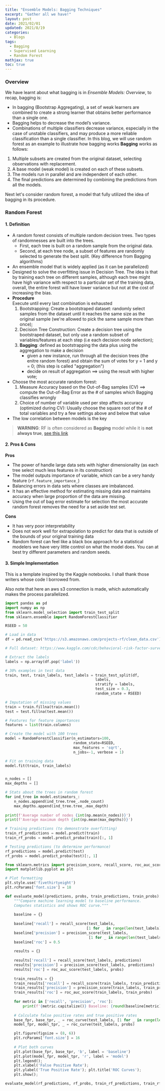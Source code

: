 ```yaml
---
title: "Ensemble Models: Bagging Techniques"
excerpt: "Gather all we have!"
layout: post
date: 2021/02/01
updated: 2021/8/19
categories:
  - Blogs
tags: 
  - Bagging
  - Supervised Learning
  - Random Forest
mathjax: true
toc: true
---
```

### Overview
We have learnt about what bagging is in *Ensemble Models: Overview*, to recap, bagging is:
- In bagging (Bootstrap Aggregating), a set of weak learners are combined to create a strong learner that obtains better performance than a single one.
- Bagging helps to decrease the model’s variance.
- Combinations of multiple classifiers decrease variance, especially in the case of unstable classifiers, and may produce a more reliable classification than a single classifier.
In this blog, we will use random forest as an example to illustrate how bagging works
**Bagging** works as follows:
1. Multiple subsets are created from the original dataset, selecting observations with replacement.
2. A base model (weak model) is created on each of these subsets.
3. The models run in parallel and are independent of each other.
4. The final predictions are determined by combining the predictions from all the models.

Next let\'s consider random forest, a model that fully utilized the idea of bagging in its procedure.

### Random Forest
#### 1. Definition
- A random forest consists of multiple random decision trees. Two types of randomnesses are built into the trees. 
    - First, each tree is built on a random sample from the original data. 
    - Second, at each tree node, a subset of features are randomly selected to generate the best split. (Key difference from Bagging algorithms)
- An ensemble model that is widely applied (as it can be parallelized)
- Designed to solve the overfitting issue in Decision Tree. The idea is that by training each tree on different samples, although each tree might have high variance with respect to a particular set of the training data, overall, the entire forest will have lower variance but not at the cost of increasing the bias.
- __Procedure__  
    Execute until every last combination is exhausted 
    1. Bootstrapping: Create a bootstraped dataset: randomly select samples from the dataset until it reaches the same size as the original sample (we\'re allowed to pick the same sample more than once);
    2. Decision Tree Construction: Create a decision tree using the bootstraped dataset, but only use a random subset of variables/features at each step (i.e each decision node selection);
    3. **Bagging**: defined as bootstrapping the data plus using the aggregation to make a decision
        - given a new instance, run through all the decision trees (the enitre random forest) and obtain the sum of votes for y = 1 and y = 0; (this step is called "aggregation")
        - decide on result of aggregation $\implies$ using the result with higher vote;
- Choose the most accurate random forest:
    1. Measure Accuracy based on the Out-of-Bag samples (CV) $\implies$ compute the Out-of-Bag Error as the # of samples which Bagging classifies wrongly
    2. Choice of number of variable used per step affects accuracy (optimized during CV): Usually choose the square root of the # of total variables and try a few settings above and below that value 
- The low correlation between models is the key
> __WARNING__: RF is often considered as __Bagging__ model while it is __not always true__, [see this link](https://stats.stackexchange.com/questions/264129/what-is-the-difference-between-bagging-and-random-forest-if-only-one-explanatory)

#### 2. Pros & Cons
**Pros**
- The power of handle large data sets with higher dimensionality (as each tree select much less features in its construction)
- The model outputs importance of variable, which can be a very handy feature (`rf.feature_importance_`)
- Balancing errors in data sets where classes are imbalanced.
- It has an effective method for estimating missing data and maintains accuracy when large proportion of the data are missing.
- Using the out of bag error estimate for selection the most accurate random forest removes the need for a set aside test set.

**Cons**
- It has very poor interpretability
- Does not work well for extrapolation to predict for data that is outside of the bounds of your original training data
- Random forest can feel like a black box approach for a statistical modelers we have very little control on what the model does. You can at best try different parameters and random seeds.

#### 3. Simple Implementation
This is a template inspired by the Kaggle notebooks. I shall thank those writers whose code I borrowed from. 

Also note that here an aws s3 connection is made, which automatically makes the process parallelized.

```python
import pandas as pd
import numpy as np
from sklearn.model_selection import train_test_split
from sklearn.ensemble import RandomForestClassifier

RSEED = 50

# Load in data
df = pd.read_csv('https://s3.amazonaws.com/projects-rf/clean_data.csv')

# Full dataset: https://www.kaggle.com/cdc/behavioral-risk-factor-surveillance-system

# Extract the labels
labels = np.array(df.pop('label'))

# 30% examples in test data
train, test, train_labels, test_labels = train_test_split(df,
                                         labels, 
                                         stratify = labels,
                                         test_size = 0.3, 
                                         random_state = RSEED)

# Imputation of missing values
train = train.fillna(train.mean())
test = test.fillna(test.mean())

# Features for feature importances
features = list(train.columns)

# Create the model with 100 trees
model = RandomForestClassifier(n_estimators=100, 
                               random_state=RSEED, 
                               max_features = 'sqrt',
                               n_jobs=-1, verbose = 1)

# Fit on training data
model.fit(train, train_labels)


n_nodes = []
max_depths = []

# Stats about the trees in random forest
for ind_tree in model.estimators_:
    n_nodes.append(ind_tree.tree_.node_count)
    max_depths.append(ind_tree.tree_.max_depth)
    
print(f'Average number of nodes {int(np.mean(n_nodes))}')
print(f'Average maximum depth {int(np.mean(max_depths))}')

# Training predictions (to demonstrate overfitting)
train_rf_predictions = model.predict(train)
train_rf_probs = model.predict_proba(train)[:, 1]

# Testing predictions (to determine performance)
rf_predictions = model.predict(test)
rf_probs = model.predict_proba(test)[:, 1]

from sklearn.metrics import precision_score, recall_score, roc_auc_score, roc_curve
import matplotlib.pyplot as plt

# Plot formatting
plt.style.use('fivethirtyeight')
plt.rcParams['font.size'] = 18

def evaluate_model(predictions, probs, train_predictions, train_probs):
    """Compare machine learning model to baseline performance.
    Computes statistics and shows ROC curve."""
    
    baseline = {}
    
    baseline['recall'] = recall_score(test_labels, 
                                     [1 for _ in range(len(test_labels))])
    baseline['precision'] = precision_score(test_labels, 
                                      [1 for _ in range(len(test_labels))])
    baseline['roc'] = 0.5
    
    results = {}
    
    results['recall'] = recall_score(test_labels, predictions)
    results['precision'] = precision_score(test_labels, predictions)
    results['roc'] = roc_auc_score(test_labels, probs)
    
    train_results = {}
    train_results['recall'] = recall_score(train_labels, train_predictions)
    train_results['precision'] = precision_score(train_labels, train_predictions)
    train_results['roc'] = roc_auc_score(train_labels, train_probs)
    
    for metric in ['recall', 'precision', 'roc']:
        print(f'{metric.capitalize()} Baseline: {round(baseline[metric], 2)} Test: {round(results[metric], 2)} Train: {round(train_results[metric], 2)}')
    
    # Calculate false positive rates and true positive rates
    base_fpr, base_tpr, _ = roc_curve(test_labels, [1 for _ in range(len(test_labels))])
    model_fpr, model_tpr, _ = roc_curve(test_labels, probs)

    plt.figure(figsize = (8, 6))
    plt.rcParams['font.size'] = 16
    
    # Plot both curves
    plt.plot(base_fpr, base_tpr, 'b', label = 'baseline')
    plt.plot(model_fpr, model_tpr, 'r', label = 'model')
    plt.legend();
    plt.xlabel('False Positive Rate'); 
    plt.ylabel('True Positive Rate'); plt.title('ROC Curves');
    plt.show();

evaluate_model(rf_predictions, rf_probs, train_rf_predictions, train_rf_probs)

```